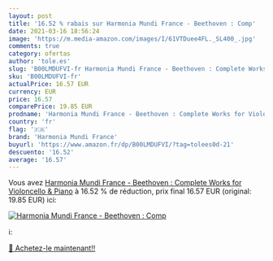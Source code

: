 ```yaml
---
layout: post
title: '16.52 % rabais sur Harmonia Mundi France - Beethoven : Comp'
date: 2021-03-16 18:56:24
image: 'https://m.media-amazon.com/images/I/61VTDuee4FL._SL400_.jpg'
comments: true
category: ofertas
author: 'tole.es'
slug: 'B00LMDUFVI-fr Harmonia Mundi France - Beethoven : Complete Works for...'
sku: 'B00LMDUFVI-fr'
actualPrice: 16.57 EUR
currency: EUR
price: 16.57
comparePrice: 19.85 EUR
prodname: 'Harmonia Mundi France - Beethoven : Complete Works for Violoncello & Piano'
country: 'fr'
flag: '🇫🇷'
brand: 'Harmonia Mundi France'
buyurl: 'https://www.amazon.fr/dp/B00LMDUFVI/?tag=tolees0d-21'
descuento: '16.52'
average: '16.57'
---
```


Vous avez [Harmonia Mundi France - Beethoven : Complete Works for Violoncello & Piano](https://www.amazon.fr/dp/B00LMDUFVI/?tag=tolees0d-21)  à  16.52 % de réduction, prix final  16.57 EUR (original: 19.85 EUR) ici:

[![Harmonia Mundi France - Beethoven : Comp](https://m.media-amazon.com/images/I/61VTDuee4FL._SL400_.jpg)](https://www.amazon.fr/dp/B00LMDUFVI/?tag=tolees0d-21)

ℹ️:


[🛒 Achetez-le maintenant!!](https://www.amazon.fr/dp/B00LMDUFVI/?tag=tolees0d-21)
